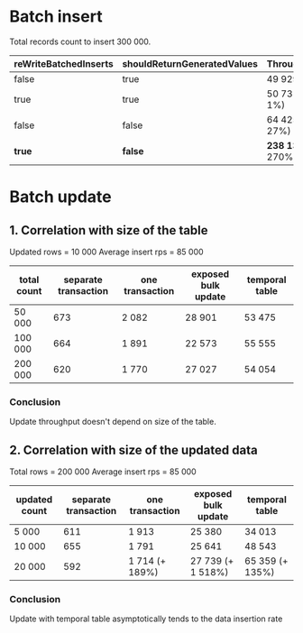 # Batch insert

Total records count to insert 300 000.

| reWriteBatchedInserts | shouldReturnGeneratedValues | Throughput           |
|-----------------------|-----------------------------|----------------------|
| false                 | true                        | 49 929               |
| true                  | true                        | 50 731      (+ 1%)   |
| false                 | false                       | 64 425      (+ 27%)  |
| **true**              | **false**                   | **238 133** (+ 270%) |

# Batch update

## 1. Correlation with size of the table

Updated rows = 10 000
Average insert rps = 85 000

| total count | separate transaction | one transaction | exposed bulk update | temporal table |
|-------------|----------------------|-----------------|---------------------|----------------|
| 50 000      | 673                  | 2 082           | 28 901              | 53 475         |
| 100 000     | 664                  | 1 891           | 22 573              | 55 555         |
| 200 000     | 620                  | 1 770           | 27 027              | 54 054         |

### Conclusion

Update throughput doesn't depend on size of the table.

## 2. Correlation with size of the updated data

Total rows = 200 000
Average insert rps = 85 000

| updated count | separate transaction | one transaction | exposed bulk update | temporal table  |
|---------------|----------------------|-----------------|---------------------|-----------------|
| 5 000         | 611                  | 1 913           | 25 380              | 34 013          |
| 10 000        | 655                  | 1 791           | 25 641              | 48 543          |
| 20 000        | 592                  | 1 714 (+ 189%)  | 27 739 (+ 1 518%)   | 65 359 (+ 135%) |

### Conclusion

Update with temporal table asymptotically tends to the data insertion rate 
